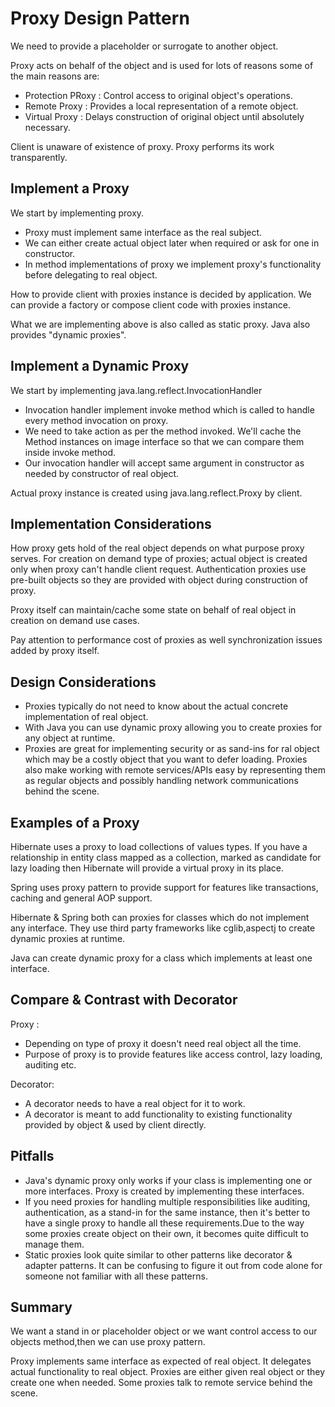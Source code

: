 # Proxy Design Pattern

We need to provide a placeholder or surrogate to another object.

Proxy acts on behalf of the object and is used for lots of reasons some of the main reasons are:

- Protection PRoxy : Control access to original object's operations.
- Remote Proxy : Provides a local representation of a remote object.
- Virtual Proxy : Delays construction of original object until absolutely necessary.

Client is unaware of existence of proxy. Proxy performs its work transparently.

## Implement a Proxy

We start by implementing proxy.

- Proxy must implement same interface as the real subject.
- We can either create actual object later when required or ask for one in constructor.
- In method implementations of proxy we implement proxy's functionality before delegating to real object.

How to provide client with proxies instance is decided by application. We can provide a factory or compose client code
with proxies instance.

What we are implementing above is also called as static proxy. Java also provides "dynamic proxies".

## Implement a Dynamic Proxy

We start by implementing java.lang.reflect.InvocationHandler

- Invocation handler implement invoke method which is called to handle every method invocation on proxy.
- We need to take action as per the method invoked. We'll cache the Method instances on image interface so that we can
  compare them inside invoke method.
- Our invocation handler will accept same argument in constructor as needed by constructor of real object.

Actual proxy instance is created using java.lang.reflect.Proxy by client.

## Implementation Considerations

How proxy gets hold of the real object depends on what purpose proxy serves. For creation on demand type of proxies;
actual object is created only when proxy can't handle client request. Authentication proxies use pre-built objects so
they are provided with object during construction of proxy.

Proxy itself can maintain/cache some state on behalf of real object in creation on demand use cases.

Pay attention to performance cost of proxies as well synchronization issues added by proxy itself.

## Design Considerations

- Proxies typically do not need to know about the actual concrete implementation of real object.
- With Java you can use dynamic proxy allowing you to create proxies for any object at runtime.
- Proxies are great for implementing security or as sand-ins for ral object which may be a costly object that you want
  to defer loading. Proxies also make working with remote services/APIs easy by representing them as regular objects and
  possibly handling network communications behind the scene.

## Examples of a Proxy

Hibernate uses a proxy to load collections of values types. If you have a relationship in entity class mapped as a
collection, marked as candidate for lazy loading then Hibernate will provide a virtual proxy in its place.

Spring uses proxy pattern to provide support for features like transactions, caching and general AOP support.

Hibernate & Spring both can proxies for classes which do not implement any interface. They use third party frameworks
like cglib,aspectj to create dynamic proxies at runtime.

Java can create dynamic proxy for a class which implements at least one interface.

## Compare & Contrast with Decorator

Proxy :

- Depending on type of proxy it doesn't need real object all the time.
- Purpose of proxy is to provide features like access control, lazy loading, auditing etc.

Decorator:

- A decorator needs to have a real object for it to work.
- A decorator is meant to add functionality to existing functionality provided by object & used by client directly.

## Pitfalls

- Java's dynamic proxy only works if your class is implementing one or more interfaces. Proxy is created by implementing
  these interfaces.
- If you need proxies for handling multiple responsibilities like auditing, authentication, as a stand-in for the same
  instance, then it's better to have a single proxy to handle all these requirements.Due to the way some proxies create
  object on their own, it becomes quite difficult to manage them.
- Static proxies look quite similar to other patterns like decorator & adapter patterns. It can be confusing to figure
  it out from code alone for someone not familiar with all these patterns.

## Summary

We want a stand in or placeholder object or we want control access to our objects method,then we can use proxy pattern.

Proxy implements same interface as expected of real object. It delegates actual functionality to real object. Proxies
are either given real object or they create one when needed. Some proxies talk to remote service behind the scene.
